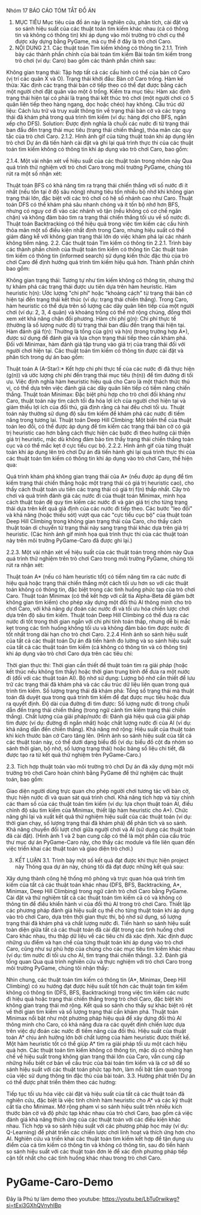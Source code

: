 Nhóm 17
BÁO CÁO TÓM TẮT ĐỒ ÁN
1. MỤC TIÊU
Mục tiêu của đồ án này là nghiên cứu, phân tích, cài đặt và so sánh hiệu suất của các thuật toán tìm kiếm khác nhau (cả có thông tin và không có thông tin) khi áp dụng vào môi trường trò chơi cụ thể được xây dựng bằng PyGame, mà cụ thể ở đây là trò chơi Caro.
2. NỘI DUNG
2.1. Các thuật toán Tìm kiếm không có thông tin
2.1.1. Trình bày các thành phần chính của bài toán tìm kiếm
Bài toán tìm kiếm trong trò chơi (ví dụ: Caro) bao gồm các thành phần chính sau:

Không gian trạng thái: Tập hợp tất cả các cấu hình có thể của bàn cờ Caro (vị trí các quân X và O).
Trạng thái khởi đầu: Bàn cờ Caro trống.
Hàm kế thừa: Xác định các trạng thái bàn cờ tiếp theo có thể đạt được bằng cách một người chơi đặt quân vào một ô trống.
Kiểm tra mục tiêu: Hàm xác định trạng thái hiện tại có phải là trạng thái kết thúc trò chơi (một người chơi có 5 quân liên tiếp theo hàng ngang, dọc hoặc chéo) hay không.
Cấu trúc dữ liệu: Cách lưu trữ và truy xuất thông tin về trạng thái bàn cờ và các trạng thái đã khám phá trong quá trình tìm kiếm (ví dụ: hàng đợi cho BFS, ngăn xếp cho DFS).
Solution: Được định nghĩa là chuỗi các nước đi từ trạng thái ban đầu đến trạng thái mục tiêu (trạng thái chiến thắng), thỏa mãn các quy tắc của trò chơi Caro.
2.1.2. Hình ảnh gif của từng thuật toán khi áp dụng lên trò chơi
Dự án đã tiến hành cài đặt và ghi lại quá trình thực thi của các thuật toán tìm kiếm không có thông tin khi áp dụng vào trò chơi Caro, bao gồm:

2.1.4. Một vài nhận xét về hiệu suất của các thuật toán trong nhóm này
Qua quá trình thử nghiệm với trò chơi Caro trong môi trường PyGame, chúng tôi rút ra một số nhận xét:

Thuật toán BFS có khả năng tìm ra trạng thái chiến thắng với số nước đi ít nhất (nếu tồn tại ở độ sâu nông) nhưng tiêu tốn nhiều bộ nhớ khi không gian trạng thái lớn, đặc biệt với các trò chơi có hệ số nhánh cao như Caro.
Thuật toán DFS có thể khám phá sâu nhanh chóng và ít tốn bộ nhớ hơn BFS, nhưng có nguy cơ đi vào các nhánh vô tận (nếu không có cơ chế ngăn chặn) và không đảm bảo tìm ra trạng thái chiến thắng tối ưu về số nước đi.
Thuật toán Backtracking có thể hiệu quả trong việc tìm kiếm các cấu hình thỏa mãn một số điều kiện nhất định trong Caro, nhưng hiệu suất có thể giảm đáng kể với không gian trạng thái lớn do việc khám phá lại các nhánh không tiềm năng.
2.2. Các thuật toán Tìm kiếm có thông tin
2.2.1. Trình bày các thành phần chính của thuật toán tìm kiếm có thông tin
Các thuật toán tìm kiếm có thông tin (informed search) sử dụng kiến thức đặc thù của trò chơi Caro để định hướng quá trình tìm kiếm hiệu quả hơn. Thành phần chính bao gồm:

Không gian trạng thái: Tương tự như tìm kiếm không có thông tin, nhưng thứ tự khám phá các trạng thái được ưu tiên dựa trên hàm heuristic.
Hàm heuristic h(n): Ước lượng "chi phí" hoặc "khoảng cách" từ trạng thái bàn cờ hiện tại đến trạng thái kết thúc (ví dụ: trạng thái chiến thắng). Trong Caro, hàm heuristic có thể dựa trên số lượng các dãy quân liên tiếp của một người chơi (ví dụ: 2, 3, 4 quân) và khoảng trống có thể mở rộng chúng, đồng thời xem xét khả năng chặn đối phương.
Hàm chi phí g(n): Chi phí thực tế (thường là số lượng nước đi) từ trạng thái ban đầu đến trạng thái hiện tại.
Hàm đánh giá f(n): Thường là tổng của g(n) và h(n) (trong trường hợp A*), được sử dụng để đánh giá và lựa chọn trạng thái tiếp theo cần khám phá. Đối với Minimax, hàm đánh giá tập trung vào giá trị của trạng thái đối với người chơi hiện tại.
Các thuật toán tìm kiếm có thông tin được cài đặt và phân tích trong dự án bao gồm:

Thuật toán A (A-Star):* Kết hợp chi phí thực tế của các nước đi đã thực hiện (g(n)) và ước lượng chi phí đến trạng thái mục tiêu (h(n)) để tìm đường đi tối ưu. Việc định nghĩa hàm heuristic hiệu quả cho Caro là một thách thức thú vị, có thể dựa trên việc đánh giá các dãy quân liên tiếp có tiềm năng chiến thắng.
Thuật toán Minimax: Đặc biệt phù hợp cho trò chơi đối kháng như Caro, thuật toán này tìm cách tối đa hóa lợi ích của người chơi hiện tại và giảm thiểu lợi ích của đối thủ, giả định rằng cả hai đều chơi tối ưu. Thuật toán này thường sử dụng độ sâu tìm kiếm để khám phá các nước đi tiềm năng trong tương lai.
Thuật toán Deep Hill Climbing: Một biến thể của thuật toán leo đồi, có thể được áp dụng để tìm kiếm các trạng thái bàn cờ có giá trị heuristic cao hơn bằng cách thực hiện các bước đi theo hướng cải thiện giá trị heuristic, mặc dù không đảm bảo tìm thấy trạng thái chiến thắng toàn cục và có thể mắc kẹt ở cực tiểu cục bộ.
2.2.2. Hình ảnh gif của từng thuật toán khi áp dụng lên trò chơi
Dự án đã tiến hành ghi lại quá trình thực thi của các thuật toán tìm kiếm có thông tin khi áp dụng vào trò chơi Caro, thể hiện qua:

Quá trình khám phá không gian trạng thái của A* (nếu được áp dụng để tìm kiếm trạng thái chiến thắng hoặc một trạng thái có giá trị heuristic cao), cho thấy cách thuật toán ưu tiên các trạng thái có giá trị f(n) thấp nhất.
Cây trò chơi và quá trình đánh giá các nước đi của thuật toán Minimax, minh họa cách thuật toán đệ quy tìm kiếm các nước đi và gán giá trị cho từng trạng thái dựa trên kết quả giả định của các nước đi tiếp theo.
Các bước "leo đồi" và khả năng (hoặc thiếu sót) vượt qua các "cực tiểu cục bộ" của thuật toán Deep Hill Climbing trong không gian trạng thái của Caro, cho thấy cách thuật toán di chuyển từ trạng thái này sang trạng thái khác dựa trên giá trị heuristic.
(Các hình ảnh gif minh họa quá trình thực thi của các thuật toán này trên môi trường PyGame-Caro đã được ghi lại.)

2.2.3. Một vài nhận xét về hiệu suất của các thuật toán trong nhóm này
Qua quá trình thử nghiệm trên trò chơi Caro trong môi trường PyGame, chúng tôi rút ra nhận xét:

Thuật toán A* (nếu có hàm heuristic tốt) có tiềm năng tìm ra các nước đi hiệu quả hoặc trạng thái chiến thắng một cách tối ưu hơn so với các thuật toán không có thông tin, đặc biệt trong các tình huống phức tạp của trò chơi Caro.
Thuật toán Minimax (có thể kết hợp với cắt tỉa Alpha-Beta để giảm bớt không gian tìm kiếm) cho phép xây dựng một đối thủ AI thông minh cho trò chơi Caro, với khả năng dự đoán các nước đi và tối ưu hóa chiến lược chơi dựa trên độ sâu tìm kiếm.
Thuật toán Deep Hill Climbing có thể đưa ra các nước đi tốt trong thời gian ngắn với chi phí tính toán thấp, nhưng dễ bị mắc kẹt trong các tình huống không tối ưu và không đảm bảo tìm được nước đi tốt nhất trong dài hạn cho trò chơi Caro.
2.2.4 Hình ảnh so sánh hiệu suất của tất cả các thuật toán
Dự án đã tiến hành đo lường và so sánh hiệu suất của tất cả các thuật toán tìm kiếm (cả không có thông tin và có thông tin) khi áp dụng vào trò chơi Caro dựa trên các tiêu chí:

Thời gian thực thi: Thời gian cần thiết để thuật toán tìm ra giải pháp (hoặc kết thúc nếu không tìm thấy) hoặc thời gian trung bình để đưa ra một nước đi (đối với các thuật toán AI).
Bộ nhớ sử dụng: Lượng bộ nhớ cần thiết để lưu trữ các trạng thái đã khám phá và các cấu trúc dữ liệu liên quan trong quá trình tìm kiếm.
Số lượng trạng thái đã khám phá: Tổng số trạng thái mà thuật toán đã duyệt qua trong quá trình tìm kiếm để đạt được mục tiêu hoặc đưa ra quyết định.
Độ dài của đường đi tìm được: Số lượng nước đi trong chuỗi dẫn đến trạng thái chiến thắng (trong ngữ cảnh tìm kiếm trạng thái chiến thắng).
Chất lượng của giải pháp/nước đi: Đánh giá hiệu quả của giải pháp tìm được (ví dụ: đường đi ngắn nhất) hoặc chất lượng nước đi của AI (ví dụ: khả năng dẫn đến chiến thắng).
Khả năng mở rộng: Hiệu suất của thuật toán khi kích thước bàn cờ Caro tăng lên.
(Hình ảnh so sánh hiệu suất của tất cả các thuật toán này, có thể dưới dạng biểu đồ (ví dụ: biểu đồ cột đa nhóm so sánh thời gian, bộ nhớ, số lượng trạng thái) hoặc bảng số liệu chi tiết, đã được tạo ra từ kết quả thử nghiệm trên PyGame-Caro.)

2.3. Tích hợp thuật toán vào môi trường trò chơi
Dự án đã xây dựng một môi trường trò chơi Caro hoàn chỉnh bằng PyGame để thử nghiệm các thuật toán, bao gồm:

Giao diện người dùng trực quan cho phép người chơi tương tác với bàn cờ, thực hiện nước đi và quan sát quá trình chơi.
Khả năng tích hợp và tùy chỉnh các tham số của các thuật toán tìm kiếm (ví dụ: lựa chọn thuật toán AI, điều chỉnh độ sâu tìm kiếm của Minimax, thiết lập hàm heuristic cho A*).
Chức năng ghi lại và xuất kết quả thử nghiệm hiệu suất của các thuật toán (ví dụ: thời gian chạy, số lượng trạng thái đã khám phá) để phân tích và so sánh.
Khả năng chuyển đổi lượt chơi giữa người chơi và AI (sử dụng các thuật toán đã cài đặt).
(Hình ảnh 1 và 2 bạn cung cấp có thể là một phần của cấu trúc thư mục dự án PyGame-Caro này, cho thấy các module và file liên quan đến việc triển khai các thuật toán và giao diện trò chơi.)

3. KẾT LUẬN
3.1. Trình bày một số kết quả đạt được khi thực hiện project này
Thông qua dự án này, chúng tôi đã đạt được những kết quả sau:

Xây dựng thành công hệ thống mô phỏng và trực quan hóa quá trình tìm kiếm của tất cả các thuật toán khác nhau (DFS, BFS, Backtracking, A*, Minimax, Deep Hill Climbing) trong ngữ cảnh trò chơi Caro bằng PyGame.
Cài đặt và thử nghiệm tất cả các thuật toán tìm kiếm cả có và không có thông tin để điều khiển hành vi của đối thủ AI trong trò chơi Caro.
Thiết lập các phương pháp đánh giá hiệu suất cụ thể cho từng thuật toán khi áp dụng vào trò chơi Caro, dựa trên thời gian thực thi, bộ nhớ sử dụng, số lượng trạng thái đã khám phá và chất lượng nước đi.
Tiến hành so sánh hiệu suất toàn diện giữa tất cả các thuật toán đã cài đặt trong các tình huống chơi Caro khác nhau, thu thập dữ liệu về các tiêu chí đã xác định.
Xác định được những ưu điểm và hạn chế của từng thuật toán khi áp dụng vào trò chơi Caro, cũng như sự phù hợp của chúng cho các mục tiêu tìm kiếm khác nhau (ví dụ: tìm nước đi tối ưu cho AI, tìm trạng thái chiến thắng).
3.2. Đánh giá tổng quan
Qua quá trình nghiên cứu và thực nghiệm với trò chơi Caro trong môi trường PyGame, chúng tôi nhận thấy:

Nhìn chung, các thuật toán tìm kiếm có thông tin (A*, Minimax, Deep Hill Climbing) có xu hướng đạt được hiệu suất tốt hơn các thuật toán tìm kiếm không có thông tin (DFS, BFS, Backtracking) trong việc tìm kiếm các nước đi hiệu quả hoặc trạng thái chiến thắng trong trò chơi Caro, đặc biệt khi không gian trạng thái mở rộng. Kết quả so sánh cho thấy sự khác biệt rõ rệt về thời gian tìm kiếm và số lượng trạng thái cần khám phá.
Thuật toán Minimax nổi bật như một phương pháp hiệu quả để xây dựng đối thủ AI thông minh cho Caro, có khả năng đưa ra các quyết định chiến lược dựa trên việc dự đoán các nước đi tiềm năng của đối thủ.
Hiệu suất của thuật toán A* chịu ảnh hưởng lớn bởi chất lượng của hàm heuristic được thiết kế. Một hàm heuristic tốt có thể giúp A* tìm ra giải pháp tối ưu một cách hiệu quả hơn.
Các thuật toán tìm kiếm không có thông tin, mặc dù có những hạn chế về hiệu suất trong không gian trạng thái lớn của Caro, vẫn cung cấp những hiểu biết cơ bản về cấu trúc của bài toán tìm kiếm và là cơ sở để so sánh hiệu suất với các thuật toán phức tạp hơn, làm nổi bật tầm quan trọng của việc sử dụng thông tin đặc thù của bài toán.
3.3. Hướng phát triển
Dự án có thể được phát triển thêm theo các hướng:

Tiếp tục tối ưu hóa việc cài đặt và hiệu suất của tất cả các thuật toán đã nghiên cứu, đặc biệt là việc tinh chỉnh hàm heuristic cho A* và các kỹ thuật cắt tỉa cho Minimax.
Mở rộng phạm vi so sánh hiệu suất trên nhiều kích thước bàn cờ và độ phức tạp khác nhau của trò chơi Caro, bao gồm cả việc đánh giá khả năng thích ứng của các thuật toán với các điều kiện khác nhau.
Tích hợp và so sánh hiệu suất với các phương pháp học máy (ví dụ: Q-Learning) để phát triển các chiến lược chơi linh hoạt và thích ứng hơn cho AI.
Nghiên cứu và triển khai các thuật toán tìm kiếm kết hợp để tận dụng ưu điểm của cả tìm kiếm có thông tin và không có thông tin, sau đó tiến hành so sánh hiệu suất với các thuật toán đơn lẻ để xác định phương pháp tiếp cận tốt nhất cho các tình huống khác nhau trong trò chơi Caro.
# PyGame-Caro-Demo
 Đây là Phú tự làm demo theo youtube:
https://youtu.be/LbTu0rwikwg?si=tExi3GXhQVnyhIBp
